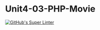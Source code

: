# Unit4-03-PHP-Movie
[![GitHub's Super Linter](https://github.com/ICS20-Programming-SirineC/Unit4-03-PHP-Movie/workflows/GitHub's%20Super%20Linter/badge.svg)](https://github.com/ICS20-Programming-SirineC/Unit4-03-PHP-Movie/actions)
